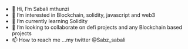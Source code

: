 - 👋 Hi, I’m Sabali mthunzi
- 👀 I’m interested in Blockchain, solidity, javascript and  web3
- 🌱 I’m currently learning Solidity
- 💞️ I’m looking to collaborate on defi projects and any Blockchain based projects
- 📫 How to reach me ...my twitter @Sabz_sabali

